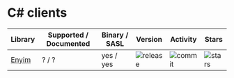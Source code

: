 # C# clients

| Library | Supported / Documented | Binary / SASL | Version | Activity | Stars |
| ---     | ---                    | ---           | ---     | ---      | ---   |
| [Enyim](https://github.com/enyim/EnyimMemcached) | ? / ? | yes / yes |  ![release](https://img.shields.io/github/release/enyim/EnyimMemcached.svg?maxAge=3600) | ![commit](https://img.shields.io/github/last-commit/enyim/EnyimMemcached/master.svg?maxAge=3600) | ![stars](https://img.shields.io/github/stars/enyim/EnyimMemcached.svg?style=social&maxAge=3600) |
